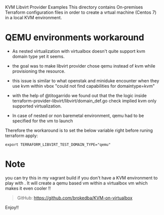 
KVM Libvirt Provider Examples
This directory contains On-premises Terraform configuration files in order to create a vrtual machine (Centos 7) in a local KVM environment.


# QEMU environments workaround

- As nested virtualization with virtualbox doesn't quite support kvm domain type yet it seems.
- the goal was to make libvirt provider chose qemu instead of kvm while provisioning the resource.
- this issue is similar to what openstak and miniduke encounter when they use kvm within vbox "could not find capabilities for domaintype=kvm"

- with the help of @titogarrido we found out that the the logic inside terraform-provider-libvirt/libvirt/domain_def.go check implied kvm only supported virtualization.

- In case of nested or non baremetal environment, qemu had to be specified for the vm to launch

Therefore the workaround is to set the below variable right before runing terraform apply: 

```
export TERRAFORM_LIBVIRT_TEST_DOMAIN_TYPE="qemu" 

```

# Note
you can try this in my vagrant build if you don't have a KVM environment to play with . It will create a qemu based vm within a virtualbox vm which makes it even cooler !!
 > GitHub: https://github.com/brokedba/KVM-on-virtualbox

Enjoy!!
